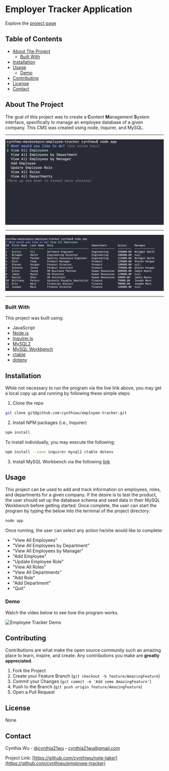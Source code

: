 # Employer Tracker Application

Explore the [project page](https://github.com/cynthiwu/employee-tracker)


## Table of Contents
- [About The Project](#about-the-project)
    - [Built With](#built-with)
- [Installation](#installation)
- [Usage](#usage)
  - [Demo](#demo)
- [Contributing](#contributing)
- [License](#license)
- [Contact](#contact)


## About The Project

The goal of this project was to create a **C**ontent **M**anagement **S**ystem interface, specifically to manage an employee database of a given company. This CMS was created using node, inquirer, and MySQL.

<hr>

![Main Snapshot](./assets/terminal.png)

<hr>

![Notes Snapshot](./assets/table.png)

<hr>

### Built With

This project was built using:

* JavaScript
* [Node.js](https://nodejs.org/api/fs.html)
* [Inquirer.js](https://www.npmjs.com/package/inquirer)
* [MySQL2](https://www.npmjs.com/package/mysql2)
* [MySQL Workbench](https://www.mysql.com/products/workbench/)
* [ctable](https://www.npmjs.com/package/ctable)
* [dotenv](https://www.npmjs.com/package/dotenv)

## Installation

While not necessary to run the program via the live link above, you may get a local copy up and running by following these simple steps:

1. Clone the repo
```sh
git clone git@github.com:cynthiwu/employee-tracker.git 
```

2. Install NPM packages (i.e., Inquirer)
```sh
npm install
```

To install individually, you may execute the following:
```sh
npm install --save inquirer mysql2 ctable dotenv
```

3. Install MySQL Workbench via the following [link](https://www.mysql.com/products/workbench/)

## Usage

This project can be used to add and track information on employees, roles, and departments for a given company. If the desire is to test the product, the user should set up the database schema and seed data in their MySQL Workbench before getting started. Once complete, the user can start the program by typing the below into the terminal of the project directory:

```sh
node app
```
Once running, the user can select any action he/she would like to complete:

- "View All Employees"
- "View All Employees by Department"
- "View All Employees by Manager"
- "Add Employee"
- "Update Employee Role"
- "View All Roles"
- "View All Departments"
- "Add Role"
- "Add Department"
- "Quit"


### Demo

Watch the video below to see how the program works.

![Employee Tracker Demo](./assets/demo.gif)


## Contributing

Contributions are what make the open source community such an amazing place to  learn, inspire, and create. Any contributions you make are **greatly appreciated**.

1. Fork the Project
2. Create your Feature Branch (`git checkout -b feature/AmazingFeature`)
3. Commit your Changes (`git commit -m 'Add some AmazingFeature'`)
4. Push to the Branch (`git push origin feature/AmazingFeature`)
5. Open a Pull Request

## License

None

## Contact

Cynthia Wu - [@cynthia21wu](https://twitter.com/cynthia21wu) - cynthia21wu@gmail.com

Project Link: [https://github.com/cynthiwu/note-taker](https://github.com/cynthiwu/employee-tracker)
